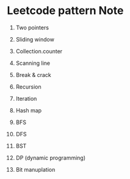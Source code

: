 # Leetcode pattern Note

1. Two pointers 

2. Sliding window

3. Collection.counter

4. Scanning line 

5. Break & crack

6. Recursion 

7. Iteration 

8. Hash map

9. BFS 

10. DFS 

11. BST

12. DP (dynamic programming)

13. Bit manuplation 
